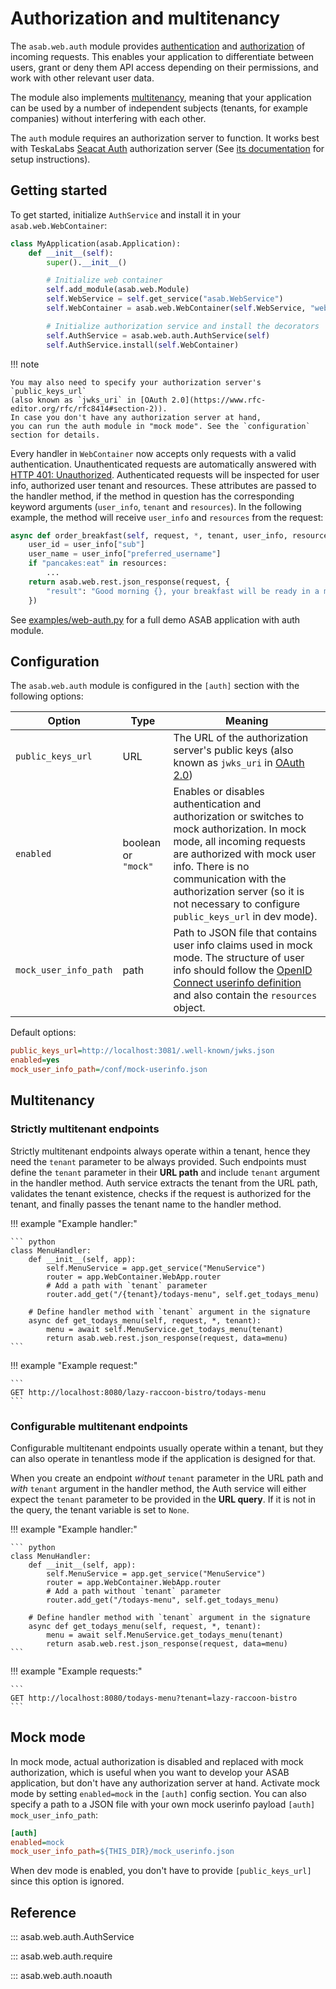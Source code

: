 # Authorization and multitenancy

The `asab.web.auth` module provides [authentication](https://en.wikipedia.org/wiki/Authentication) and
[authorization](https://en.wikipedia.org/wiki/Authorization) of incoming requests.
This enables your application to differentiate between users,
grant or deny them API access depending on their permissions, and work
with other relevant user data.

The module also implements [multitenancy](https://en.wikipedia.org/wiki/Multitenancy),
meaning that your application can be used by a number of independent subjects
(tenants, for example companies) without interfering with each other.

The `auth` module requires an authorization server to function.
It works best with TeskaLabs [Seacat Auth](https://github.com/TeskaLabs/seacat-auth)
authorization server 
(See [its documentation](https://docs.teskalabs.com/seacat-auth/getting-started/quick-start) for setup instructions).

## Getting started

To get started, initialize `AuthService` and install it in your `asab.web.WebContainer`:

``` python
class MyApplication(asab.Application):
	def __init__(self):
		super().__init__()

		# Initialize web container
		self.add_module(asab.web.Module)
		self.WebService = self.get_service("asab.WebService")
		self.WebContainer = asab.web.WebContainer(self.WebService, "web")

		# Initialize authorization service and install the decorators
		self.AuthService = asab.web.auth.AuthService(self)
		self.AuthService.install(self.WebContainer)
```

!!! note

	You may also need to specify your authorization server's `public_keys_url`
	(also known as `jwks_uri` in [OAuth 2.0](https://www.rfc-editor.org/rfc/rfc8414#section-2)).
	In case you don't have any authorization server at hand,
	you can run the auth module in "mock mode". See the `configuration` section for details.


Every handler in `WebContainer` now accepts only requests with a valid authentication.
Unauthenticated requests are automatically answered with
[HTTP 401: Unauthorized](https://developer.mozilla.org/en-US/docs/Web/HTTP/Status/401).
Authenticated requests will be inspected for user info, authorized user tenant and resources.
These attributes are passed to the handler method, if the method in question has
the corresponding keyword arguments (`user_info`, `tenant` and `resources`).
In the following example, the method will receive `user_info` and `resources` from the request:

``` python
async def order_breakfast(self, request, *, tenant, user_info, resources):
	user_id = user_info["sub"]
	user_name = user_info["preferred_username"]
	if "pancakes:eat" in resources:
		...
	return asab.web.rest.json_response(request, {
		"result": "Good morning {}, your breakfast will be ready in a minute!".format(user_name)
	})
```

See [examples/web-auth.py](https://github.com/TeskaLabs/asab/blob/master/examples/web-auth.py) for a full demo ASAB application with auth module.

## Configuration

The `asab.web.auth` module is configured
in the `[auth]` section with the following options:

| Option                | Type             | Meaning |
|-----------------------|------------------| --- |
| `public_keys_url`     | URL              | The URL of the authorization server's public keys (also known as `jwks_uri` in [OAuth 2.0](https://www.rfc-editor.org/rfc/rfc8414#section-2)) |
| `enabled`             | boolean or `"mock"` | Enables or disables authentication and authorization or switches to mock authorization. In mock mode, all incoming requests are authorized with mock user info. There is no communication with the authorization server (so it is not necessary to configure `public_keys_url` in dev mode).
| `mock_user_info_path` | path             | Path to JSON file that contains user info claims used in mock mode. The structure of user info should follow the [OpenID Connect userinfo definition](https://openid.net/specs/openid-connect-core-1_0.html#UserInfoResponse) and also contain the `resources` object.

Default options:

```ini
public_keys_url=http://localhost:3081/.well-known/jwks.json
enabled=yes
mock_user_info_path=/conf/mock-userinfo.json
```

## Multitenancy

### Strictly multitenant endpoints

Strictly multitenant endpoints always operate within a tenant, hence they need the `tenant` parameter to be always provided.
Such endpoints must define the `tenant` parameter in their **URL path** and include `tenant` argument in the handler method.
Auth service extracts the tenant from the URL path, validates the tenant existence,
checks if the request is authorized for the tenant, and finally passes the tenant name to the handler method.

!!! example "Example handler:"

	``` python
	class MenuHandler:
		def __init__(self, app):
			self.MenuService = app.get_service("MenuService")
			router = app.WebContainer.WebApp.router
			# Add a path with `tenant` parameter
			router.add_get("/{tenant}/todays-menu", self.get_todays_menu)

		# Define handler method with `tenant` argument in the signature
		async def get_todays_menu(self, request, *, tenant):
			menu = await self.MenuService.get_todays_menu(tenant)
			return asab.web.rest.json_response(request, data=menu)
	```

!!! example "Example request:"

	```
	GET http://localhost:8080/lazy-raccoon-bistro/todays-menu
	```


### Configurable multitenant endpoints

Configurable multitenant endpoints usually operate within a tenant, 
but they can also operate in tenantless mode if the application is designed for that. 

When you create an endpoint *without* `tenant` parameter in the URL path and *with* `tenant` argument in the 
handler method, the Auth service will either expect the `tenant` parameter to be provided in the **URL query**. 
If it is not in the query, the tenant variable is set to `None`.

!!! example "Example handler:"

	``` python
	class MenuHandler:
		def __init__(self, app):
			self.MenuService = app.get_service("MenuService")
			router = app.WebContainer.WebApp.router
			# Add a path without `tenant` parameter
			router.add_get("/todays-menu", self.get_todays_menu)

		# Define handler method with `tenant` argument in the signature
		async def get_todays_menu(self, request, *, tenant):
			menu = await self.MenuService.get_todays_menu(tenant)
			return asab.web.rest.json_response(request, data=menu)
	```

!!! example "Example requests:"

    ```
    GET http://localhost:8080/todays-menu?tenant=lazy-raccoon-bistro
    ```

## Mock mode

In mock mode, actual authorization is disabled and replaced with mock authorization, which is useful when you want 
to develop your ASAB application, but don't have any authorization server at hand. 
Activate mock mode by setting `enabled=mock` in the `[auth]` config section.
You can also specify a path to a JSON file with your own mock userinfo payload `[auth] mock_user_info_path`:

``` ini
[auth]
enabled=mock
mock_user_info_path=${THIS_DIR}/mock_userinfo.json
```

When dev mode is enabled, you don't have to provide `[public_keys_url]` since this option is ignored.

## Reference

::: asab.web.auth.AuthService


::: asab.web.auth.require

::: asab.web.auth.noauth
